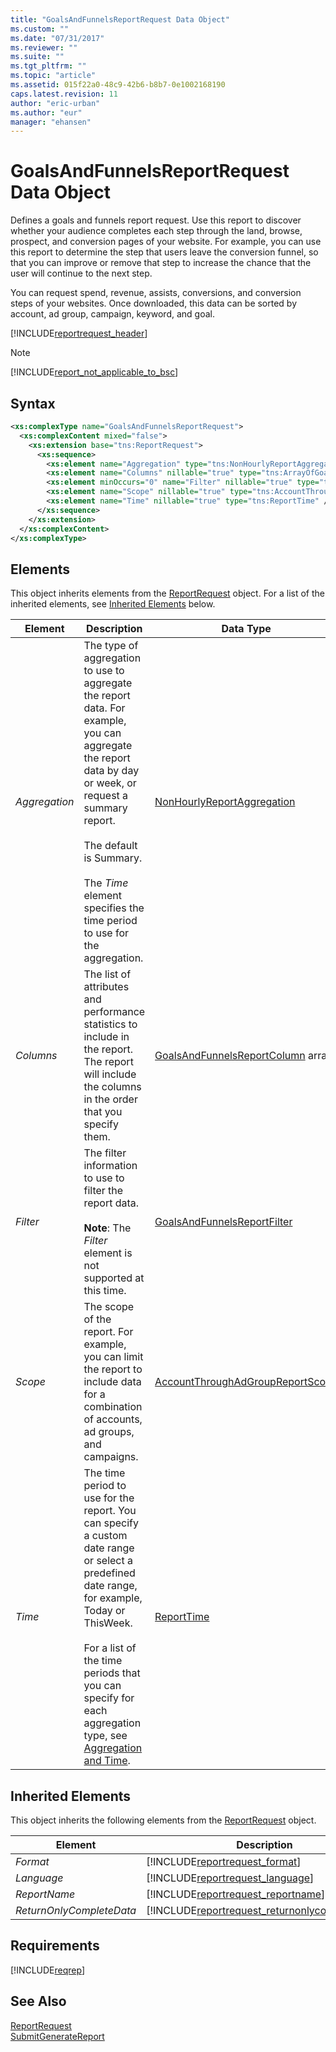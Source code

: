 ```yaml
---
title: "GoalsAndFunnelsReportRequest Data Object"
ms.custom: ""
ms.date: "07/31/2017"
ms.reviewer: ""
ms.suite: ""
ms.tgt_pltfrm: ""
ms.topic: "article"
ms.assetid: 015f22a0-48c9-42b6-b8b7-0e1002168190
caps.latest.revision: 11
author: "eric-urban"
ms.author: "eur"
manager: "ehansen"
---
```

# GoalsAndFunnelsReportRequest Data Object
Defines a goals and funnels report request. Use this report to discover whether your audience completes each step through the land, browse, prospect, and conversion pages of your website. For example, you can use this report to determine the step that users leave the conversion funnel, so that you can improve or remove that step to increase the chance that the user will continue to the next step.

You can request spend, revenue, assists, conversions, and conversion steps of your websites. Once downloaded, this data can be sorted by account, ad group, campaign, keyword, and goal.

[!INCLUDE[reportrequest_header](../reporting-api/includes/reportrequest-header.md)]

> [!NOTE]
> [!INCLUDE[report_not_applicable_to_bsc](../reporting-api/includes/report-not-applicable-to-bsc.md)]

## Syntax

```xml
<xs:complexType name="GoalsAndFunnelsReportRequest">
  <xs:complexContent mixed="false">
    <xs:extension base="tns:ReportRequest">
      <xs:sequence>
        <xs:element name="Aggregation" type="tns:NonHourlyReportAggregation" />
        <xs:element name="Columns" nillable="true" type="tns:ArrayOfGoalsAndFunnelsReportColumn" />
        <xs:element minOccurs="0" name="Filter" nillable="true" type="tns:GoalsAndFunnelsReportFilter" />
        <xs:element name="Scope" nillable="true" type="tns:AccountThroughAdGroupReportScope" />
        <xs:element name="Time" nillable="true" type="tns:ReportTime" />
      </xs:sequence>
    </xs:extension>
  </xs:complexContent>
</xs:complexType>
```

## <a name="Elements"></a>Elements
This object inherits elements from the [ReportRequest](../reporting-api/reportrequest-data-object.md) object. For a list of the inherited elements, see [Inherited Elements](#InheritedElements) below.

|Element|Description|Data Type|Required|
|-----------|---------------|-------------|------------|
|*Aggregation*|The type of aggregation to use to aggregate the report data. For example, you can aggregate the report data by day or week, or request a summary report.<br /><br />The default is Summary.<br /><br />The *Time* element specifies the time period to use for the aggregation.|[NonHourlyReportAggregation](../reporting-api/nonhourlyreportaggregation-value-set.md)|Optional|
|*Columns*|The list of attributes and performance statistics to include in the report. The report will include the columns in the order that you specify them.|[GoalsAndFunnelsReportColumn](../reporting-api/goalsandfunnelsreportcolumn-value-set.md) array|Required|
|*Filter*|The filter information to use to filter the report data.<br /><br />**Note**: The *Filter* element is not supported at this time.|[GoalsAndFunnelsReportFilter](../reporting-api/goalsandfunnelsreportfilter-data-object.md)|Optional|
|*Scope*|The scope of the report. For example, you can limit the report to include data for a combination of accounts, ad groups, and campaigns.|[AccountThroughAdGroupReportScope](../reporting-api/accountthroughadgroupreportscope-data-object.md)|Required|
|*Time*|The time period to use for the report. You can specify a custom date range or select a predefined date range, for example, Today or ThisWeek.<br /><br />For a list of the time periods that you can specify for each aggregation type, see [Aggregation and Time](http://go.microsoft.com/fwlink/?LinkId=691012).|[ReportTime](../reporting-api/reporttime-data-object.md)|Required|

## <a name="InheritedElements"></a>Inherited Elements
This object inherits the following elements from the [ReportRequest](../reporting-api/reportrequest-data-object.md) object.

|Element|Description|Data Type|Required/Optional|
|-----------|---------------|-------------|---------------------|
|*Format*|[!INCLUDE[reportrequest_format](../reporting-api/includes/reportrequest-format.md)]|[ReportFormat](../reporting-api/reportformat-value-set.md)|Optional|
|*Language*|[!INCLUDE[reportrequest_language](../reporting-api/includes/reportrequest-language.md)]|[ReportLanguage](../reporting-api/reportlanguage-value-set.md)|Optional|
|*ReportName*|[!INCLUDE[reportrequest_reportname](../reporting-api/includes/reportrequest-reportname.md)]|*string*|Optional|
|*ReturnOnlyCompleteData*|[!INCLUDE[reportrequest_returnonlycompletedata](../reporting-api/includes/reportrequest-returnonlycompletedata.md)]|*boolean*|Optional|

## Requirements
[!INCLUDE[reqrep](../reporting-api/includes/reqrep.md)]
## See Also
[ReportRequest](../reporting-api/reportrequest-data-object.md)  
[SubmitGenerateReport](../reporting-api/submitgeneratereport-service-operation.md)  

